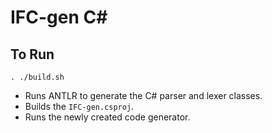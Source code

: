 # IFC-gen C#

## To Run
```. ./build.sh```
- Runs ANTLR to generate the C# parser and lexer classes.
- Builds the `IFC-gen.csproj`.
- Runs the newly created code generator.
